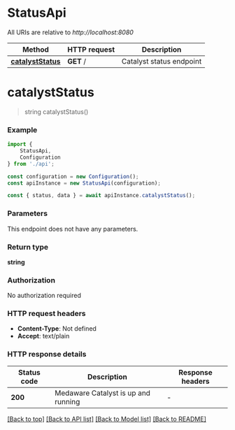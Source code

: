 # StatusApi

All URIs are relative to *http://localhost:8080*

|Method | HTTP request | Description|
|------------- | ------------- | -------------|
|[**catalystStatus**](#catalyststatus) | **GET** / | Catalyst status endpoint|

# **catalystStatus**
> string catalystStatus()


### Example

```typescript
import {
    StatusApi,
    Configuration
} from './api';

const configuration = new Configuration();
const apiInstance = new StatusApi(configuration);

const { status, data } = await apiInstance.catalystStatus();
```

### Parameters
This endpoint does not have any parameters.


### Return type

**string**

### Authorization

No authorization required

### HTTP request headers

 - **Content-Type**: Not defined
 - **Accept**: text/plain


### HTTP response details
| Status code | Description | Response headers |
|-------------|-------------|------------------|
|**200** | Medaware Catalyst is up and running |  -  |

[[Back to top]](#) [[Back to API list]](../README.md#documentation-for-api-endpoints) [[Back to Model list]](../README.md#documentation-for-models) [[Back to README]](../README.md)

